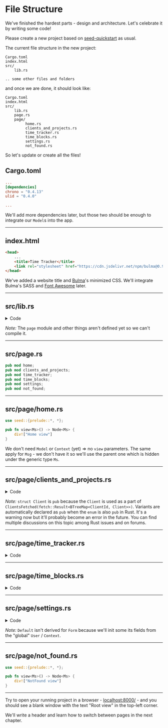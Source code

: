 # File Structure

We've finished the hardest parts - design and architecture. Let's celebrate it by writing some code!

Please create a new project based on [seed-quickstart](https://github.com/seed-rs/seed-quickstart) as usual.

The current file structure in the new project:
```
Cargo.toml
index.html
src/
    lib.rs

.. some other files and folders
```

and once we are done, it should look like:
```
Cargo.toml
index.html
src/
    lib.rs
    page.rs
    page/
         home.rs
         clients_and_projects.rs
         time_tracker.rs
         time_blocks.rs
         settings.rs
         not_found.rs
```

So let's update or create all the files!

## Cargo.toml

```toml
...
[dependencies]
chrono = "0.4.13"
ulid = "0.4.0"

...
```

We'll add more dependencies later, but those two should be enough to integrate our `Model`s into the app.

---

## index.html

```html
<head>
    ...
    <title>Time Tracker</title>
    <link rel="stylesheet" href="https://cdn.jsdelivr.net/npm/bulma@0.9.0/css/bulma.min.css">
</head>
```

We've added a website title and [Bulma](https://bulma.io/documentation/overview/start/)'s minimized CSS. We'll integrate Bulma's SASS and [Font Awesome](https://fontawesome.com/) later.

---

## src/lib.rs

<details>
<summary>Code</summary>

```rust
#![allow(clippy::wildcard_imports)]
// @TODO: Remove.
#![allow(dead_code, unused_variables)]

use seed::{prelude::*, *};

mod page;

// ------ ------
//     Init
// ------ ------

fn init(url: Url, _: &mut impl Orders<Msg>) -> Model {
    Model {
        ctx: Context {
            user: None,
            token: None,
        },
        base_url: url.to_base_url(),
        page: Page::Home,
    }
}

// ------ ------
//     Model
// ------ ------

struct Model {
    ctx: Context,
    base_url: Url,
    page: Page,
}

struct Context {
    user: Option<User>,
    token: Option<String>,
}

struct User {
    username: String,
    email: String,
}

enum Page {
    Home,
    ClientsAndProjects(page::clients_and_projects::Model),
    TimeTracker(page::time_tracker::Model),
    TimeBlocks(page::time_blocks::Model),
    Settings(page::settings::Model),
    NotFound,
}

// ------ ------
//    Update
// ------ ------

enum Msg {
    UrlChanged(subs::UrlChanged),
}

fn update(msg: Msg, model: &mut Model, _: &mut impl Orders<Msg>) {
    match msg {
        Msg::UrlChanged(url) => {},
    }
}

// ------ ------
//     View
// ------ ------

fn view(model: &Model) -> Node<Msg> {
    div!["Root view"]
}

// ------ ------
//     Start
// ------ ------

#[wasm_bindgen(start)]
pub fn start() {
    App::start("app", init, update, view);
}
```

</details>

_Note:_ The `page` module and other things aren't defined yet so we can't compile it. 

---

## src/page.rs

```rust
pub mod home;
pub mod clients_and_projects;
pub mod time_tracker;
pub mod time_blocks;
pub mod settings;
pub mod not_found;
```

---

## src/page/home.rs

```rust
use seed::{prelude::*, *};

pub fn view<Ms>() -> Node<Ms> {
    div!["Home view"]
}
```

We don't need `Model` or `Context` (yet) => no `view` parameters. The same apply for `Msg` - we don't have it so we'll use the parent one which is hidden under the generic type `Ms`.

---

## src/page/clients_and_projects.rs

<details>
<summary>Code</summary>

```rust
use seed::{prelude::*, *};

use chrono::prelude::*;
use ulid::Ulid;

use std::collections::BTreeMap;

type ClientId = Ulid;
type ProjectId = Ulid;

// ------ ------
//     Init
// ------ ------

pub fn init(url: Url, _: &mut impl Orders<Msg>) -> Model {
    Model {
        changes_status: ChangesStatus::NoChanges,
        errors: Vec::new(),

        clients: RemoteData::NotAsked,
    }
}

// ------ ------
//     Model
// ------ ------

pub struct Model {
    changes_status: ChangesStatus,
    errors: Vec<FetchError>,

    clients: RemoteData<BTreeMap<ClientId, Client>>,
}

enum RemoteData<T> {
    NotAsked,
    Loading,
    Loaded(T),
}

enum ChangesStatus {
    NoChanges,
    Saving { requests_in_flight: usize },
    Saved(DateTime<Local>),
}

pub struct Client {
    name: String,
    projects: BTreeMap<ProjectId, Project>,
}

struct Project {
    name: String,
}

// ------ ------
//    Update
// ------ ------

pub enum Msg {
    ClientsFetched(fetch::Result<BTreeMap<ClientId, Client>>),
    ChangesSaved(Option<FetchError>),
    ClearErrors,
    
    // ------ Client ------

    AddClient,
    DeleteClient(ClientId),

    ClientNameChanged(ClientId, String),
    SaveClientName(ClientId),
    
    // ------ Project ------

    AddProject(ClientId),
    DeleteProject(ClientId, ProjectId),
    
    ProjectNameChanged(ClientId, ProjectId, String),
    SaveProjectName(ClientId, ProjectId),
}

pub fn update(msg: Msg, model: &mut Model, _: &mut impl Orders<Msg>) {
    match msg {
        Msg::ClientsFetched(Ok(clients)) => {},
        Msg::ClientsFetched(Err(fetch_error)) => {},

        Msg::ChangesSaved(None) => {},
        Msg::ChangesSaved(Some(fetch_error)) => {},

        Msg::ClearErrors => {},

        // ------ Client ------

        Msg::AddClient => {},
        Msg::DeleteClient(client_id) => {},

        Msg::ClientNameChanged(client_id, name) => {},
        Msg::SaveClientName(client_id) => {},

        // ------ Project ------

        Msg::AddProject(client_id) => {},
        Msg::DeleteProject(client_id, project_id) => {},

        Msg::ProjectNameChanged(client_id, project_id, name) => {},
        Msg::SaveProjectName(client_id, project_id) => {},
    }
}

// ------ ------
//     View
// ------ ------

pub fn view(model: &Model) -> Node<Msg> {
    div!["ClientsAndProjects view"]
}
```

</details>

_Note:_ `struct Client` is `pub` because the `Client` is used as a part of `ClientsFetched(fetch::Result<BTreeMap<ClientId, Client>>)`. Variants are automatically declared as `pub` when the `enum` is also `pub` in Rust. It's a warning now but it'll probably become an error in the future. You can find multiple discussions on this topic among Rust issues and on forums.  

---

## src/page/time_tracker.rs

<details>
<summary>Code</summary>

```rust
use seed::{prelude::*, *};

use chrono::prelude::*;
use ulid::Ulid;

use std::collections::BTreeMap;

type ClientId = Ulid;
type ProjectId = Ulid;
type TimeEntryId = Ulid;

// ------ ------
//     Init
// ------ ------

pub fn init(url: Url, orders: &mut impl Orders<Msg>) -> Model {
    Model {
        changes_status: ChangesStatus::NoChanges,
        errors: Vec::new(),

        clients: RemoteData::NotAsked,
        timer_handle: orders.stream_with_handle(streams::interval(1000, || Msg::OnSecondTick)),
    }
}

// ------ ------
//     Model
// ------ ------

pub struct Model {
    changes_status: ChangesStatus,
    errors: Vec<FetchError>,

    clients: RemoteData<BTreeMap<ClientId, Client>>,
    timer_handle: StreamHandle, 
}

enum RemoteData<T> {
    NotAsked,
    Loading,
    Loaded(T),
}

enum ChangesStatus {
    NoChanges,
    Saving { requests_in_flight: usize },
    Saved(DateTime<Local>),
}

pub struct Client {
    name: String,
    projects: BTreeMap<Ulid, Project>,
}

struct Project {
    name: String,
    time_entries: BTreeMap<Ulid, TimeEntry>,
}

struct TimeEntry {
    name: String,
    started: DateTime<Local>,
    stopped: Option<DateTime<Local>>,
}

// ------ ------
//    Update
// ------ ------

pub enum Msg {
    ClientsFetched(fetch::Result<BTreeMap<ClientId, Client>>),
    ChangesSaved(Option<FetchError>),
    ClearErrors,
    
    Start(ClientId, ProjectId),
    Stop(ClientId, ProjectId),

    DeleteTimeEntry(ClientId, ProjectId, TimeEntryId),
    
    TimeEntryNameChanged(ClientId, ProjectId, TimeEntryId, String),
    SaveTimeEntryName(ClientId, ProjectId, TimeEntryId),
    
    TimeEntryStartedChanged(ClientId, ProjectId, TimeEntryId, String),
    SaveTimeEntryStarted(ClientId, ProjectId, TimeEntryId),

    TimeEntryDurationChanged(ClientId, ProjectId, TimeEntryId, String),
    
    TimeEntryStoppedChanged(ClientId, ProjectId, TimeEntryId, String),
    SaveTimeEntryStopped(ClientId, ProjectId, TimeEntryId),

    OnSecondTick,
}

pub fn update(msg: Msg, model: &mut Model, _: &mut impl Orders<Msg>) {
    match msg {
        Msg::ClientsFetched(Ok(clients)) => {},
        Msg::ClientsFetched(Err(fetch_error)) => {},

        Msg::ChangesSaved(None) => {},
        Msg::ChangesSaved(Some(fetch_error)) => {},

        Msg::ClearErrors => {},

        Msg::Start(client_id, project_id) => {},
        Msg::Stop(client_id, project_id) => {},

        Msg::DeleteTimeEntry(client_id, project_id, time_entry_id) => {},

        Msg::TimeEntryNameChanged(client_id, project_id, time_entry_id, name) => {},
        Msg::SaveTimeEntryName(client_id, project_id, time_entry_id) => {},

        Msg::TimeEntryStartedChanged(client_id, project_id, time_entry_id, name) => {},
        Msg::SaveTimeEntryStarted(client_id, project_id, time_entry_id) => {},

        Msg::TimeEntryDurationChanged(client_id, project_id, time_entry_id, name) => {},

        Msg::TimeEntryStoppedChanged(client_id, project_id, time_entry_id, name) => {},
        Msg::SaveTimeEntryStopped(client_id, project_id, time_entry_id) => {},

        Msg::OnSecondTick => {},
    }
}

// ------ ------
//     View
// ------ ------

pub fn view(model: &Model) -> Node<Msg> {
    div!["TimeTracker view"]
}
```

</details>

---

## src/page/time_blocks.rs

<details>
<summary>Code</summary>

```rust
use seed::{prelude::*, *};

use chrono::{prelude::*, Duration};
use ulid::Ulid;

use std::collections::BTreeMap;

type ClientId = Ulid;
type TimeBlockId = Ulid;

// ------ ------
//     Init
// ------ ------

pub fn init(url: Url, orders: &mut impl Orders<Msg>) -> Model {
    Model {
        changes_status: ChangesStatus::NoChanges,
        errors: Vec::new(),

        clients: RemoteData::NotAsked,
    }
}

// ------ ------
//     Model
// ------ ------

pub struct Model {
    changes_status: ChangesStatus,
    errors: Vec<FetchError>,

    clients: RemoteData<BTreeMap<ClientId, Client>>,
}

enum RemoteData<T> {
    NotAsked,
    Loading,
    Loaded(T),
}

enum ChangesStatus {
    NoChanges,
    Saving { requests_in_flight: usize },
    Saved(DateTime<Local>),
}

pub struct Client {
    name: String,
    time_blocks: BTreeMap<Ulid, TimeBlock>,
    tracked: Duration,
}

struct TimeBlock {
    name: String,
    status: TimeBlockStatus,
    duration: Duration,
    invoice: Option<Invoice>,
}

pub enum TimeBlockStatus {
    NonBillable,
    Unpaid,
    Paid,
}

struct Invoice {
    custom_id: Option<String>,
    url: Option<String>,
}

// ------ ------
//    Update
// ------ ------

pub enum Msg {
    ClientsFetched(fetch::Result<BTreeMap<ClientId, Client>>),
    ChangesSaved(Option<FetchError>),
    ClearErrors,

    // ------ TimeBlock ------
    
    AddTimeBlock(ClientId),
    DeleteTimeBlock(ClientId, TimeBlockId),
    SetTimeBlockStatus(ClientId, TimeBlockId, TimeBlockStatus),

    TimeBlockDurationChanged(ClientId, TimeBlockId, String),
    SaveTimeBlockDuration(ClientId, TimeBlockId),

    // ------ Invoice ------

    AttachInvoice(ClientId, TimeBlockId),
    DeleteInvoice(ClientId, TimeBlockId),

    InvoiceCustomIdChanged(ClientId, TimeBlockId, String),
    SaveInvoiceCustomId(ClientId, TimeBlockId),

    InvoiceUrlChanged(ClientId, TimeBlockId, String),
    SaveInvoiceUrl(ClientId, TimeBlockId),
}

pub fn update(msg: Msg, model: &mut Model, _: &mut impl Orders<Msg>) {
    match msg {
        Msg::ClientsFetched(Ok(clients)) => {},
        Msg::ClientsFetched(Err(fetch_error)) => {},

        Msg::ChangesSaved(None) => {},
        Msg::ChangesSaved(Some(fetch_error)) => {},

        Msg::ClearErrors => {},

        // ------ TimeBlock ------
        
        Msg::AddTimeBlock(client_id) => {},
        Msg::DeleteTimeBlock(client_id, time_block_id) => {},
        Msg::SetTimeBlockStatus(client_id, time_block_id, time_block_status) => {},

        Msg::TimeBlockDurationChanged(client_id, time_block_id, duration) => {},
        Msg::SaveTimeBlockDuration(client_id, time_block_id) => {},

        // ------ Invoice ------

        Msg::AttachInvoice(client_id, time_block_id) => {},
        Msg::DeleteInvoice(client_id, time_block_id) => {},

        Msg::InvoiceCustomIdChanged(client_id, time_block_id, custom_id) => {},
        Msg::SaveInvoiceCustomId(client_id, time_block_id) => {},

        Msg::InvoiceUrlChanged(client_id, time_block_id, url) => {},
        Msg::SaveInvoiceUrl(client_id, time_block_id) => {},
    }
}

// ------ ------
//     View
// ------ ------

pub fn view(model: &Model) -> Node<Msg> {
    div!["TimeBlocks view"]
}
```

</details>

---

## src/page/settings.rs

<details>
<summary>Code</summary>

```rust
use seed::{prelude::*, *};
use chrono::prelude::*;

// ------ ------
//     Init
// ------ ------

pub fn init(url: Url, _: &mut impl Orders<Msg>) -> Model {
    Model {
        changes_status: ChangesStatus::NoChanges,
        errors: Vec::new(),

        form: Form {
            username: String::new(),
            email: String::new(),
            password: String::new(),
            confirm_password: String::new(),

            errors: FormErrors::default(),
        }
    }
}

// ------ ------
//     Model
// ------ ------

pub struct Model {
    changes_status: ChangesStatus,
    errors: Vec<FetchError>,

    form: Form,
}

enum ChangesStatus {
    NoChanges,
    Saving { requests_in_flight: usize },
    Saved(DateTime<Local>),
}

struct Form {
    username: String,
    email: String,
    password: String,
    confirm_password: String,

    errors: FormErrors,
}

#[derive(Default)]
struct FormErrors {
    username: Option<String>,
    email: Option<String>,
    password: Option<String>,
    confirm_password: Option<String>,
}

// ------ ------
//    Update
// ------ ------

pub enum Msg {
    ChangesSaved(Option<FetchError>),
    ClearErrors,

    UsernameChanged(String),
    EmailChanged(String),
    PasswordChanged(String),
    ConfirmPasswordChanged(String),

    Save,
}

pub fn update(msg: Msg, model: &mut Model, _: &mut impl Orders<Msg>) {
    match msg {
        Msg::ChangesSaved(None) => {},
        Msg::ChangesSaved(Some(fetch_error)) => {},
        Msg::ClearErrors => {},

        Msg::UsernameChanged(username) => {},
        Msg::EmailChanged(email) => {},
        Msg::PasswordChanged(password) => {},
        Msg::ConfirmPasswordChanged(confirm_password) => {},

        Msg::Save => {},
    }
}

// ------ ------
//     View
// ------ ------

pub fn view(model: &Model) -> Node<Msg> {
    div!["Settings view"]
}
```

</details>

_Note:_ `Default` isn't derived for `Form` because we'll init some its fields from the "global" `User` / `Context`.

---

## src/page/not_found.rs

```rust
use seed::{prelude::*, *};

pub fn view<Ms>() -> Node<Ms> {
    div!["NotFound view"]
}
```

---

Try to open your running project in a browser - [localhost:8000/](http://localhost:8000/) - and you should see a blank window with the text "Root view" in the top-left corner.

We'll write a header and learn how to switch between pages in the next chapter.


